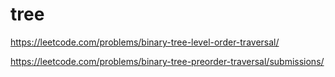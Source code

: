 # tree

https://leetcode.com/problems/binary-tree-level-order-traversal/

https://leetcode.com/problems/binary-tree-preorder-traversal/submissions/
